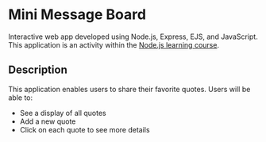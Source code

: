 # Mini Message Board
Interactive web app developed using Node.js, Express, EJS, and JavaScript. This application is an activity within the [Node.js learning course](https://www.theodinproject.com/paths/full-stack-javascript/courses/nodejs).

## Description
This application enables users to share their favorite quotes. Users will be able to:

- See a display of all quotes
- Add a new quote
- Click on each quote to see more details